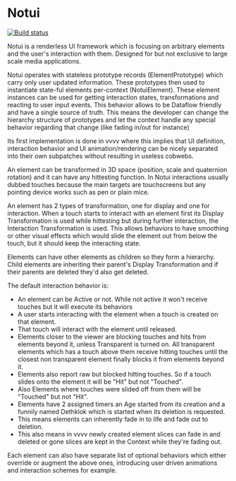 # Notui
[![Build status](https://ci.appveyor.com/api/projects/status/bboskxevupreppj7?svg=true)](https://ci.appveyor.com/project/microdee/notui)

Notui is a renderless UI framework which is focusing on arbitrary elements and the user's interaction with them. Designed for but not exclusive to large scale media applications.

Notui operates with stateless prototype records (ElementPrototype) which carry only user updated information. These prototypes then used to instantiate state-ful elements per-context (NotuiElement). These element instances can be used for getting interaction states, transformations and reacting to user input events. This behavior allows to be Dataflow friendly and have a single source of truth. This means the developer can change the hierarchy structure of prototypes and let the context handle any special behavior regarding that change (like fading in/out for instance)

Its first implementation is done in vvvv where this implies that UI definition, interaction behavior and UI animation/rendering can be nicely separated into their own subpatches without resulting in useless cobwebs.

An element can be transformed in 3D space (position, scale and quaternion rotation) and it can have any hittesting function. In Notui interactions usually dubbed touches because the main targets are touchscreens but any pointing device works such as pen or plain mice.

An element has 2 types of transformation, one for display and one for interaction. When a touch starts to interact with an element first its Display Transformation is used while hittesting but during further interaction, the Interaction Transformation is used. This allows behaviors to have smoothing or other visual effects which would slide the element out from below the touch, but it should keep the interacting state.

Elements can have other elements as children so they form a hierarchy. Child elements are inheriting their parent's Display Transformation and if their parents are deleted they'd also get deleted.

The default interaction behavior is:
- An element can be Active or not. While not active it won't receive touches but it will execute its behaviors
- A user starts interacting with the element when a touch is created on that element.
- That touch will interact with the element until released.
- Elements closer to the viewer are blocking touches and hits from elements beyond it, unless Transparent is turned on. All transparent elements which has a touch above them receive hitting touches until the closest non transparent element finally blocks it from elements beyond it.
- Elements also report raw but blocked hitting touches. So if a touch slides onto the element it will be "Hit" but not "Touched".
- Also Elements where touches were slided off from them will be "Touched" but not "Hit".
- Elements have 2 assigned timers an Age started from its creation and a funnily named Dethklok which is started when its deletion is requested.
- This means elements can inherently fade in to life and fade out to deletion.
- This also means in vvvv newly created element slices can fade in and deleted or gone slices are kept in the Context while they're fading out.

Each element can also have separate list of optional behaviors which either override or augment the above ones, introducing user driven animations and interaction schemes for example.